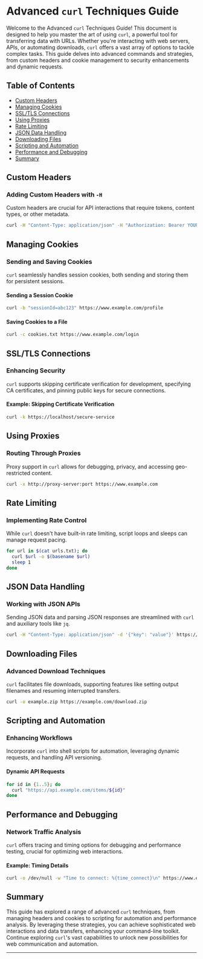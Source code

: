 # Advanced `curl` Techniques Guide

Welcome to the Advanced `curl` Techniques Guide! This document is designed to help you master the art of using `curl`, a powerful tool for transferring data with URLs. Whether you're interacting with web servers, APIs, or automating downloads, `curl` offers a vast array of options to tackle complex tasks. This guide delves into advanced commands and strategies, from custom headers and cookie management to security enhancements and dynamic requests.

## Table of Contents

- [Custom Headers](#custom-headers)
- [Managing Cookies](#managing-cookies)
- [SSL/TLS Connections](#ssltls-connections)
- [Using Proxies](#using-proxies)
- [Rate Limiting](#rate-limiting)
- [JSON Data Handling](#json-data-handling)
- [Downloading Files](#downloading-files)
- [Scripting and Automation](#scripting-and-automation)
- [Performance and Debugging](#performance-and-debugging)
- [Summary](#summary)

## Custom Headers

### Adding Custom Headers with `-H`

Custom headers are crucial for API interactions that require tokens, content types, or other metadata.

```bash
curl -H "Content-Type: application/json" -H "Authorization: Bearer YOUR_TOKEN_HERE" https://api.example.com/data
```

## Managing Cookies

### Sending and Saving Cookies

`curl` seamlessly handles session cookies, both sending and storing them for persistent sessions.

#### Sending a Session Cookie

```bash
curl -b "sessionId=abc123" https://www.example.com/profile
```

#### Saving Cookies to a File

```bash
curl -c cookies.txt https://www.example.com/login
```

## SSL/TLS Connections

### Enhancing Security

`curl` supports skipping certificate verification for development, specifying CA certificates, and pinning public keys for secure connections.

#### Example: Skipping Certificate Verification

```bash
curl -k https://localhost/secure-service
```

## Using Proxies

### Routing Through Proxies

Proxy support in `curl` allows for debugging, privacy, and accessing geo-restricted content.

```bash
curl -x http://proxy-server:port https://www.example.com
```

## Rate Limiting

### Implementing Rate Control

While `curl` doesn't have built-in rate limiting, script loops and sleeps can manage request pacing.

```bash
for url in $(cat urls.txt); do
  curl $url -o $(basename $url)
  sleep 1
done
```

## JSON Data Handling

### Working with JSON APIs

Sending JSON data and parsing JSON responses are streamlined with `curl` and auxiliary tools like `jq`.

```bash
curl -H "Content-Type: application/json" -d '{"key": "value"}' https://api.example.com/resource
```

## Downloading Files

### Advanced Download Techniques

`curl` facilitates file downloads, supporting features like setting output filenames and resuming interrupted transfers.

```bash
curl -o example.zip https://example.com/download.zip
```

## Scripting and Automation

### Enhancing Workflows

Incorporate `curl` into shell scripts for automation, leveraging dynamic requests, and handling API versioning.

#### Dynamic API Requests

```bash
for id in {1..5}; do
  curl "https://api.example.com/items/${id}"
done
```

## Performance and Debugging

### Network Traffic Analysis

`curl` offers tracing and timing options for debugging and performance testing, crucial for optimizing web interactions.

#### Example: Timing Details

```bash
curl -o /dev/null -w "Time to connect: %{time_connect}\n" https://www.example.com
```

## Summary

This guide has explored a range of advanced `curl` techniques, from managing headers and cookies to scripting for automation and performance analysis. By leveraging these strategies, you can achieve sophisticated web interactions and data transfers, enhancing your command-line toolkit. Continue exploring `curl`'s vast capabilities to unlock new possibilities for web communication and automation.

---
